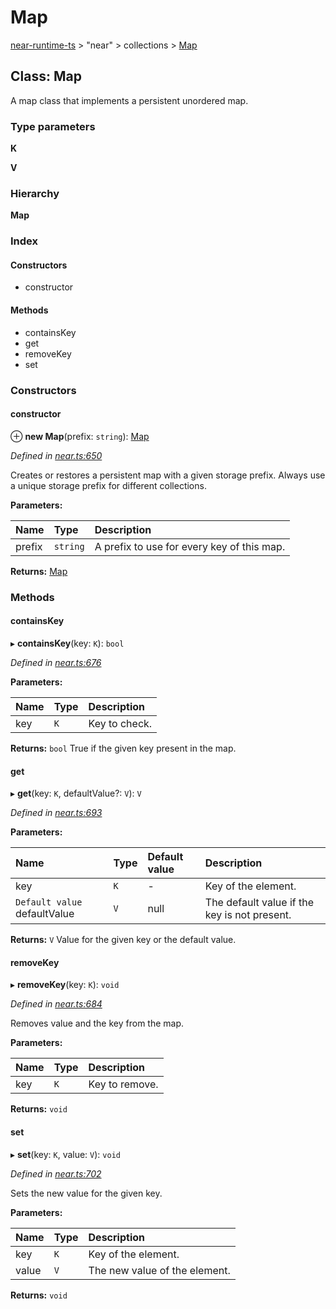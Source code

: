 # Map

[near-runtime-ts](../) &gt; "near" &gt; collections &gt; [Map](map.md)

## Class: Map

A map class that implements a persistent unordered map.

### Type parameters

**K**

**V**

### Hierarchy

**Map**

### Index

#### Constructors

* constructor

#### Methods

* containsKey
* get
* removeKey
* set

### Constructors

#### constructor <a id="constructor"></a>

⊕ **new Map**\(prefix: `string`\): [Map](_near_.collections.map.md)

_Defined in_ [_near.ts:650_](https://github.com/nearprotocol/near-runtime-ts/blob/30d6281/near.ts#L650)

Creates or restores a persistent map with a given storage prefix. Always use a unique storage prefix for different collections.

**Parameters:**

| Name | Type | Description |
| :--- | :--- | :--- |
| prefix | `string` | A prefix to use for every key of this map. |

**Returns:** [Map](_near_.collections.map.md)

### Methods

#### containsKey <a id="containskey"></a>

▸ **containsKey**\(key: `K`\): `bool`

_Defined in_ [_near.ts:676_](https://github.com/nearprotocol/near-runtime-ts/blob/30d6281/near.ts#L676)

**Parameters:**

| Name | Type | Description |
| :--- | :--- | :--- |
| key | `K` | Key to check. |

**Returns:** `bool` True if the given key present in the map.

#### get <a id="get"></a>

▸ **get**\(key: `K`, defaultValue?: `V`\): `V`

_Defined in_ [_near.ts:693_](https://github.com/nearprotocol/near-runtime-ts/blob/30d6281/near.ts#L693)

**Parameters:**

| Name | Type | Default value | Description |
| :--- | :--- | :--- | :--- |
| key | `K` | - | Key of the element. |
| `Default value` defaultValue | `V` | null | The default value if the key is not present. |

**Returns:** `V` Value for the given key or the default value.

#### removeKey <a id="removekey"></a>

▸ **removeKey**\(key: `K`\): `void`

_Defined in_ [_near.ts:684_](https://github.com/nearprotocol/near-runtime-ts/blob/30d6281/near.ts#L684)

Removes value and the key from the map.

**Parameters:**

| Name | Type | Description |
| :--- | :--- | :--- |
| key | `K` | Key to remove. |

**Returns:** `void`

#### set <a id="set"></a>

▸ **set**\(key: `K`, value: `V`\): `void`

_Defined in_ [_near.ts:702_](https://github.com/nearprotocol/near-runtime-ts/blob/30d6281/near.ts#L702)

Sets the new value for the given key.

**Parameters:**

| Name | Type | Description |
| :--- | :--- | :--- |
| key | `K` | Key of the element. |
| value | `V` | The new value of the element. |

**Returns:** `void`

